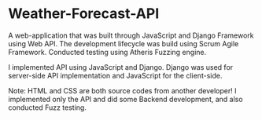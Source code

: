 # Weather-Forecast-API
A web-application that was built through JavaScript and Django Framework using Web API. The development lifecycle was build using Scrum Agile Framework. Conducted testing using Atheris Fuzzing engine.


I implemented API using JavaScript and Django. Django was used for server-side API implementation and JavaScript for the client-side. 

Note: HTML and CSS are both source codes from another developer! I implemented only the API and did some Backend development, and also conducted Fuzz testing. 
